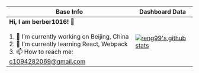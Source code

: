 |Base Info|Dashboard Data|
|----------------------------------------------------------------------|----------------------------------------------------------------------|
| __Hi, I am berber1016! 👋__<br/><br/>1. 🔭 I’m currently working on Beijing, China<br/>2. 🌱 I’m currently learning React, Webpack<br/>3. 📫 How to reach me: c1094282069@gmail.com<br/> | [![reng99's github stats](https://github-readme-stats.vercel.app/api?username=berber1016&show_icons=true&theme=default)](https://github.com/anuraghazra/github-readme-stats) |
